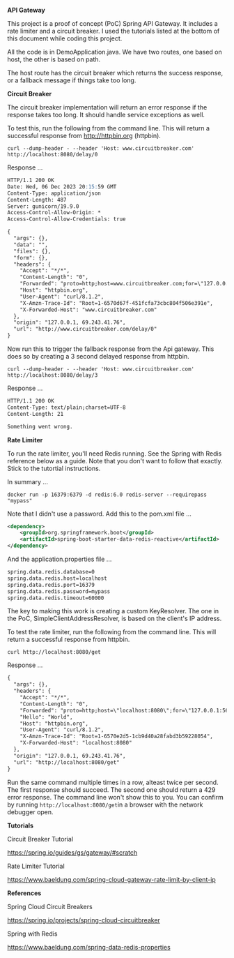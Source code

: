 **API Gateway**

This project is a proof of concept (PoC) Spring API Gateway. It includes a rate limiter and a circuit breaker. I used the tutorials listed at the bottom of this document while coding this project.

All the code is in DemoApplication.java. We have two routes, one based on host, the other is based on path.

The host route has the circuit breaker which returns the success response, or a fallback message if things take too long.



**Circuit Breaker**

The circuit breaker implementation will return an error response if the response takes too long. It should handle service exceptions as well.

To test this, run the following from the command line. This will return a successful response from http://httpbin.org (httpbin).

`curl --dump-header - --header 'Host: www.circuitbreaker.com' http://localhost:8080/delay/0`

Response ...

```markdown
HTTP/1.1 200 OK
Date: Wed, 06 Dec 2023 20:15:59 GMT
Content-Type: application/json
Content-Length: 487
Server: gunicorn/19.9.0
Access-Control-Allow-Origin: *
Access-Control-Allow-Credentials: true

{
  "args": {}, 
  "data": "", 
  "files": {}, 
  "form": {}, 
  "headers": {
    "Accept": "*/*", 
    "Content-Length": "0", 
    "Forwarded": "proto=http;host=www.circuitbreaker.com;for=\"127.0.0.1:56110\"", 
    "Host": "httpbin.org", 
    "User-Agent": "curl/8.1.2", 
    "X-Amzn-Trace-Id": "Root=1-6570d67f-451fcfa73cbc804f506e391e", 
    "X-Forwarded-Host": "www.circuitbreaker.com"
  }, 
  "origin": "127.0.0.1, 69.243.41.76", 
  "url": "http://www.circuitbreaker.com/delay/0"
}
```

Now run this to trigger the fallback response from the Api gateway. This does so by creating a 3 second delayed response from httpbin.

`curl --dump-header - --header 'Host: www.circuitbreaker.com' http://localhost:8080/delay/3`

Response ...

```markdown
HTTP/1.1 200 OK
Content-Type: text/plain;charset=UTF-8
Content-Length: 21

Something went wrong.
```



**Rate Limiter**

To run the rate limiter, you'll need Redis running. See the Spring with Redis reference below as a guide. Note that you don't want to follow that exactly. Stick to the tutortial instructions. 

In summary ...

`docker run -p 16379:6379 -d redis:6.0 redis-server --requirepass "mypass"`

Note that I didn't use a password. Add this to the pom.xml file ...

```xml
<dependency>
	<groupId>org.springframework.boot</groupId>
	<artifactId>spring-boot-starter-data-redis-reactive</artifactId>
</dependency>

```

And the application.properties file ...

```markdown
spring.data.redis.database=0
spring.data.redis.host=localhost
spring.data.redis.port=16379
spring.data.redis.password=mypass
spring.data.redis.timeout=60000
```

The key to making this work is creating a custom KeyResolver. The one in the PoC, SimpleClientAddressResolver, is based on the client's IP address.

To test the rate limiter, run the following from the command line. This will return a successful response from httpbin.

`curl http://localhost:8080/get`

Response ...

```markdown
{
  "args": {}, 
  "headers": {
    "Accept": "*/*", 
    "Content-Length": "0", 
    "Forwarded": "proto=http;host=\"localhost:8080\";for=\"127.0.0.1:56872\"", 
    "Hello": "World", 
    "Host": "httpbin.org", 
    "User-Agent": "curl/8.1.2", 
    "X-Amzn-Trace-Id": "Root=1-6570e2d5-1cb9d40a28fabd3b59228054", 
    "X-Forwarded-Host": "localhost:8080"
  }, 
  "origin": "127.0.0.1, 69.243.41.76", 
  "url": "http://localhost:8080/get"
}

```

Run the same command multiple times in a row, alteast twice per second. The first response should succeed. The second one should return a 429 error response. The command line won't show this to you. You can confirm by running `http://localhost:8080/get`in a browser with the network debugger open.



**Tutorials**

Circuit Breaker Tutorial

https://spring.io/guides/gs/gateway/#scratch

Rate Limiter Tutorial

https://www.baeldung.com/spring-cloud-gateway-rate-limit-by-client-ip



**References**

Spring Cloud Circuit Breakers

https://spring.io/projects/spring-cloud-circuitbreaker

Spring with Redis

https://www.baeldung.com/spring-data-redis-properties